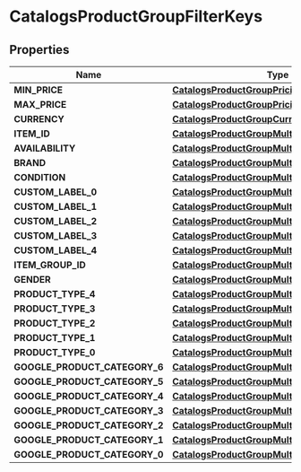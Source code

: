 

# CatalogsProductGroupFilterKeys


## Properties

| Name | Type | Description | Notes |
|------------ | ------------- | ------------- | -------------|
|**MIN_PRICE** | [**CatalogsProductGroupPricingCriteria**](CatalogsProductGroupPricingCriteria.md) |  |  |
|**MAX_PRICE** | [**CatalogsProductGroupPricingCriteria**](CatalogsProductGroupPricingCriteria.md) |  |  |
|**CURRENCY** | [**CatalogsProductGroupCurrencyCriteria**](CatalogsProductGroupCurrencyCriteria.md) |  |  |
|**ITEM_ID** | [**CatalogsProductGroupMultipleStringCriteria**](CatalogsProductGroupMultipleStringCriteria.md) |  |  |
|**AVAILABILITY** | [**CatalogsProductGroupMultipleStringCriteria**](CatalogsProductGroupMultipleStringCriteria.md) |  |  |
|**BRAND** | [**CatalogsProductGroupMultipleStringCriteria**](CatalogsProductGroupMultipleStringCriteria.md) |  |  |
|**CONDITION** | [**CatalogsProductGroupMultipleStringCriteria**](CatalogsProductGroupMultipleStringCriteria.md) |  |  |
|**CUSTOM_LABEL_0** | [**CatalogsProductGroupMultipleStringCriteria**](CatalogsProductGroupMultipleStringCriteria.md) |  |  |
|**CUSTOM_LABEL_1** | [**CatalogsProductGroupMultipleStringCriteria**](CatalogsProductGroupMultipleStringCriteria.md) |  |  |
|**CUSTOM_LABEL_2** | [**CatalogsProductGroupMultipleStringCriteria**](CatalogsProductGroupMultipleStringCriteria.md) |  |  |
|**CUSTOM_LABEL_3** | [**CatalogsProductGroupMultipleStringCriteria**](CatalogsProductGroupMultipleStringCriteria.md) |  |  |
|**CUSTOM_LABEL_4** | [**CatalogsProductGroupMultipleStringCriteria**](CatalogsProductGroupMultipleStringCriteria.md) |  |  |
|**ITEM_GROUP_ID** | [**CatalogsProductGroupMultipleStringCriteria**](CatalogsProductGroupMultipleStringCriteria.md) |  |  |
|**GENDER** | [**CatalogsProductGroupMultipleGenderCriteria**](CatalogsProductGroupMultipleGenderCriteria.md) |  |  |
|**PRODUCT_TYPE_4** | [**CatalogsProductGroupMultipleStringListCriteria**](CatalogsProductGroupMultipleStringListCriteria.md) |  |  |
|**PRODUCT_TYPE_3** | [**CatalogsProductGroupMultipleStringListCriteria**](CatalogsProductGroupMultipleStringListCriteria.md) |  |  |
|**PRODUCT_TYPE_2** | [**CatalogsProductGroupMultipleStringListCriteria**](CatalogsProductGroupMultipleStringListCriteria.md) |  |  |
|**PRODUCT_TYPE_1** | [**CatalogsProductGroupMultipleStringListCriteria**](CatalogsProductGroupMultipleStringListCriteria.md) |  |  |
|**PRODUCT_TYPE_0** | [**CatalogsProductGroupMultipleStringListCriteria**](CatalogsProductGroupMultipleStringListCriteria.md) |  |  |
|**GOOGLE_PRODUCT_CATEGORY_6** | [**CatalogsProductGroupMultipleStringListCriteria**](CatalogsProductGroupMultipleStringListCriteria.md) |  |  |
|**GOOGLE_PRODUCT_CATEGORY_5** | [**CatalogsProductGroupMultipleStringListCriteria**](CatalogsProductGroupMultipleStringListCriteria.md) |  |  |
|**GOOGLE_PRODUCT_CATEGORY_4** | [**CatalogsProductGroupMultipleStringListCriteria**](CatalogsProductGroupMultipleStringListCriteria.md) |  |  |
|**GOOGLE_PRODUCT_CATEGORY_3** | [**CatalogsProductGroupMultipleStringListCriteria**](CatalogsProductGroupMultipleStringListCriteria.md) |  |  |
|**GOOGLE_PRODUCT_CATEGORY_2** | [**CatalogsProductGroupMultipleStringListCriteria**](CatalogsProductGroupMultipleStringListCriteria.md) |  |  |
|**GOOGLE_PRODUCT_CATEGORY_1** | [**CatalogsProductGroupMultipleStringListCriteria**](CatalogsProductGroupMultipleStringListCriteria.md) |  |  |
|**GOOGLE_PRODUCT_CATEGORY_0** | [**CatalogsProductGroupMultipleStringListCriteria**](CatalogsProductGroupMultipleStringListCriteria.md) |  |  |



